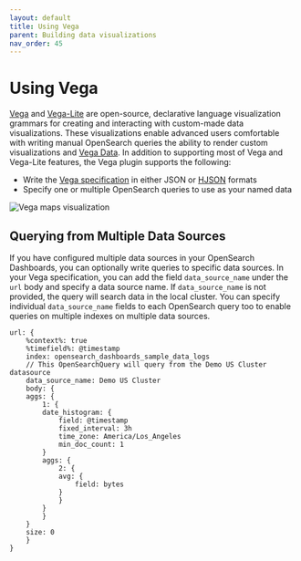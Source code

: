 ```yaml
---
layout: default
title: Using Vega
parent: Building data visualizations
nav_order: 45
---
```


# Using Vega

[Vega](https://vega.github.io/vega/) and [Vega-Lite](https://vega.github.io/vega-lite/) are open-source, declarative language visualization grammars for creating and interacting with custom-made data visualizations. These visualizations enable advanced users comfortable with writing manual OpenSearch queries the ability to render custom visualizations and [Vega Data](https://vega.github.io/vega/docs/data/). In addition to supporting most of Vega and Vega-Lite features, the Vega plugin supports the following:
- Write the [Vega specification](https://vega.github.io/vega/docs/specification/) in either JSON or [HJSON](https://hjson.github.io/) formats
- Specify one or multiple OpenSearch queries to use as your named data

<img src="{{site.url}}{{site.baseurl}}/images/dashboards/vega-2.png" alt="Vega maps visualization">

## Querying from Multiple Data Sources
If you have configured multiple data sources in your OpenSearch Dashboards, you can optionally write queries to specific data sources. In your Vega specification, you can add the field `data_source_name` under the `url` body and specify a data source name. If `data_source_name` is not provided, the query will search data in the local cluster. You can specify individual `data_source_name` fields to each OpenSearch query too to enable queries on multiple indexes on multiple data sources.

```
url: {
    %context%: true
    %timefield%: @timestamp
    index: opensearch_dashboards_sample_data_logs
    // This OpenSearchQuery will query from the Demo US Cluster datasource
    data_source_name: Demo US Cluster
    body: {
    aggs: {
        1: {
        date_histogram: {
            field: @timestamp
            fixed_interval: 3h
            time_zone: America/Los_Angeles
            min_doc_count: 1
        }
        aggs: {
            2: {
            avg: {
                field: bytes
            }
            }
        }
        }
    }
    size: 0
    }
}
```
